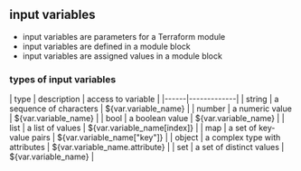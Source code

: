 ## input variables

- input variables are parameters for a Terraform module
- input variables are defined in a module block
- input variables are assigned values in a module block


### types of input variables

| type | description | access to variable |
|------|-------------|
| string | a sequence of characters | ${var.variable_name} |
| number | a numeric value | ${var.variable_name} |
| bool | a boolean value | ${var.variable_name} |
| list | a list of values | ${var.variable_name[index]} |
| map | a set of key-value pairs | ${var.variable_name["key"]} |
| object | a complex type with attributes | ${var.variable_name.attribute} |
| set | a set of distinct values | ${var.variable_name} |

